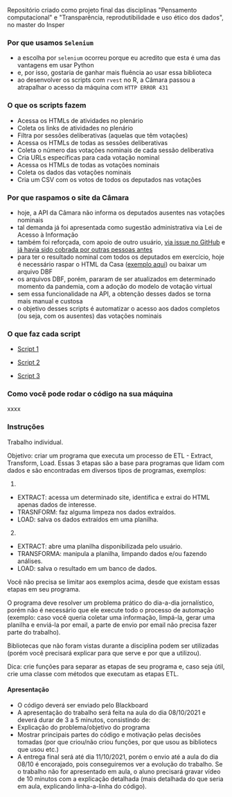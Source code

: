 Repositório criado como projeto final das disciplinas "Pensamento computacional" e "Transparência, reprodutibilidade e uso ético dos dados", no master do Insper

### Por que usamos ``Selenium``
- a escolha por ``selenium`` ocorreu porque eu acredito que esta é uma das vantagens em usar Python
- e, por isso, gostaria de ganhar mais fluência ao usar essa biblioteca
- ao desenvolver os scripts com ``rvest`` no R, a Câmara passou a atrapalhar o acesso da máquina com ``HTTP ERROR 431``

### O que os scripts fazem
- Acessa os HTMLs de atividades no plenário
- Coleta os links de atividades no plenário
- Filtra por sessões deliberativas (aquelas que têm votações)
- Acessa os HTMLs de todas as sessões deliberativas
- Coleta o número das votações nominais de cada sessão deliberativa
- Cria URLs específicas para cada votação nominal
- Acessa os HTMLs de todas as votações nominais
- Coleta os dados das votações nominais
- Cria um CSV com os votos de todos os deputados nas votações

### Por que raspamos o site da Câmara
- hoje, a API da Câmara não informa os deputados ausentes nas votações nominais
- tal demanda já foi apresentada como sugestão administrativa via Lei de Acesso à Informação
- também foi reforçada, com apoio de outro usuário, [via issue no GitHub](https://github.com/CamaraDosDeputados/dados-abertos/issues/312) e [já havia sido cobrada por outras pessoas antes](https://github.com/CamaraDosDeputados/dados-abertos/issues/302)
- para ter o resultado nominal com todos os deputados em exercício, hoje é necessário raspar o HTML da Casa ([exemplo aqui](https://www.camara.leg.br/presenca-comissoes/votacao-portal?reuniao=63176&itemVotacao=10127)) ou baixar um arquivo DBF
- os arquivos DBF, porém, pararam de ser atualizados em determinado momento da pandemia, com a adoção do modelo de votação virtual
- sem essa funcionalidade na API, a obtenção desses dados se torna mais manual e custosa
- o objetivo desses scripts é automatizar o acesso aos dados completos (ou seja, com os ausentes) das votações nominais

### O que faz cada script
- [Script 1](https://github.com/gabrielacaesar/ausencia_congresso/blob/main/scripts/evento_cd.py)

- [Script 2](https://github.com/gabrielacaesar/ausencia_congresso/blob/main/scripts/dropdown_scraper_votacao.py)

- [Script 3](https://github.com/gabrielacaesar/ausencia_congresso/blob/main/scripts/final_scraper_bs.py)

### Como você pode rodar o código na sua máquina
xxxx

### Instruções
Trabalho individual.

Objetivo: criar um programa que executa um processo de ETL - Extract, Transform, Load. Essas 3 etapas são a base para programas que lidam com dados e são encontradas em diversos tipos de programas, exemplos:

1)
- EXTRACT: acessa um determinado site, identifica e extrai do HTML apenas dados de interesse. 
- TRASNFORM: faz alguma limpeza nos dados extraídos. 
- LOAD: salva os dados extraídos em uma planilha.

2)
- EXTRACT: abre uma planilha disponibilizada pelo usuário. 
- TRANSFORMA: manipula a planilha, limpando dados e/ou fazendo análises. 
- LOAD: salva o resultado em um banco de dados.

Você não precisa se limitar aos exemplos acima, desde que existam essas etapas em seu programa.

O programa deve resolver um problema prático do dia-a-dia jornalístico, porém não é necessário que ele execute todo o processo de automação (exemplo: caso você queria coletar uma informação, limpá-la, gerar uma planilha e enviá-la por email, a parte de envio por email não precisa fazer parte do trabalho).

Bibliotecas que não foram vistas durante a disciplina podem ser utilizadas (porém você precisará explicar para que serve e por que a utilizou).

Dica: crie funções para separar as etapas de seu programa e, caso seja útil, crie uma classe com métodos que executam as etapas ETL.

#### Apresentação
- O código deverá ser enviado pelo Blackboard
- A apresentação do trabalho será feita na aula do dia 08/10/2021 e deverá durar de 3 a 5 minutos, consistindo de:
- Explicação do problema/objetivo do programa
- Mostrar principais partes do código e motivação pelas decisões tomadas (por que criou/não criou funções, por que usou as bibliotecs que usou etc.)
- A entrega final será até dia 11/10/2021, porém o envio até a aula do dia 08/10 é encorajado, pois conseguiremos ver a evolução do trabalho. Se o trabalho não for apresentado em aula, o aluno precisará gravar vídeo de 10 minutos com a explicação detalhada (mais detalhada do que seria em aula, explicando linha-a-linha do código).
